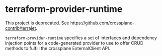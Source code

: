 # terraform-provider-runtime

This project is deprecated. See https://github.com/crossplane-contrib/terrajet.


`terraform-provider-runtime` specifies a set of interfaces and dependency injection points for a code-generated provider to use to offer CRUD
methods to fulfill the crossplane ExternalClient API.

